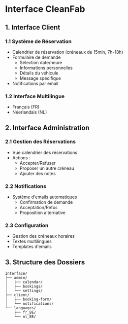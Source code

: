 # Interface CleanFab

## 1. Interface Client
### 1.1 Système de Réservation
- Calendrier de réservation (créneaux de 15min, 7h-18h)
- Formulaire de demande
  * Sélection date/heure
  * Informations personnelles
  * Détails du véhicule
  * Message spécifique
- Notifications par email

### 1.2 Interface Multilingue
- Français (FR)
- Néerlandais (NL)

## 2. Interface Administration
### 2.1 Gestion des Réservations
- Vue calendrier des réservations
- Actions :
  * Accepter/Refuser
  * Proposer un autre créneau
  * Ajouter des notes

### 2.2 Notifications
- Système d'emails automatiques
  * Confirmation de demande
  * Acceptation/Refus
  * Proposition alternative

### 2.3 Configuration
- Gestion des créneaux horaires
- Textes multilingues
- Templates d'emails

## 3. Structure des Dossiers
```
Interface/
├── admin/
│   ├── calendar/
│   ├── bookings/
│   └── settings/
├── client/
│   ├── booking-form/
│   └── notifications/
└── languages/
    ├── fr_BE/
    └── nl_BE/
```
